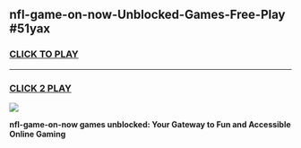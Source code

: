 
## nfl-game-on-now-Unblocked-Games-Free-Play #51yax
<h3>
<a href="https://us.freeplayer.one?title=nfl-game-on-now&ref=9M">CLICK TO PLAY</a></h3>
<hr>

<h3>
<a href="https://us.freeplayer.one?title=nfl-game-on-now&ref=9M">CLICK 2 PLAY</a>
  
</h3>

<a href="https://us.freeplayer.one?title=nfl-game-on-now&ref=9M"><img src="https://clearcache.store/games.png"></a>


**nfl-game-on-now games unblocked: Your Gateway to Fun and Accessible Online Gaming**
